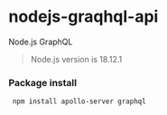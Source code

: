 # nodejs-graqhql-api
Node.js GraphQL


> Node.js version is 18.12.1

### Package install
```shell
 npm install apollo-server graphql
```